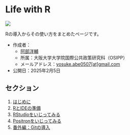 

<!-- README.md is generated from README.qmd. Please edit that file -->

# Life with R

<!-- badges: start -->

[![](https://github.com/yo5uke/life-with-r/actions/workflows/publish.yml/badge.svg)](https://github.com/yo5uke/life-with-r/actions/workflows/publish.yml)

<!-- badges: end -->

Rの導入からその使い方をまとめたページです。

- 作成者：
  - [阿部洋輔](https://yo5uke.github.io)
  - 所属：大阪大学大学院国際公共政策研究科（OSIPP）
  - メールアドレス：[yosuke.abe0507\[at\]gmail.com](mailto:yosuke.abe0507@gmail.com)
- 公開日：2025年2月5日

## セクション

1.  [はじめに](index.qmd)
2.  [RとIDEの準備](install.qmd)
3.  [RStudioをいじってみる](try_rstudio.qmd)
4.  [Positronをいじってみる](try_positron.qmd)
5.  [番外編：Gitの導入](use_git.qmd)
